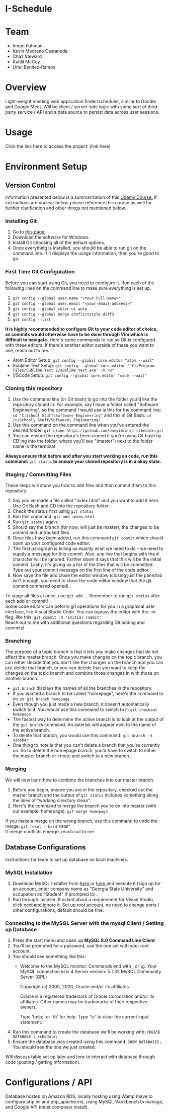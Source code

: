 # I-Schedule

# Team
<ul>
<li>Imran Rahman</li>
<li>Kevin Medrano Castaneda</li>
<li>Chaz Steward</li>
<li>Kahlil McCoy</li>
<li>Uriel Benitez-Ramos</li>
</ul>

# Overview
Light-weight meeting web application finder/scheduler, similar to Doodle and Google Meet. Will be client / server-side logic with some sort of third-party service / API and a data source to persist data across user sessions.

# Usage
Click the link here to access the project: (link here)

# Environment Setup

## Version Control
Information presented below is a summarization of this <a href="https://learn.udacity.com/courses/ud123">Udemy Course.</a> If instructions are unclear below, please reference this course as well for further clarification and other things not mentioned below.

### Installing Git
<ol>
<li>Go to <a href="https://git-scm.com/downloads"> this page.</a></li>
<li>Download the software for Windows.</li>
<li>Install Git choosing all of the default options.</li>
<li>Once everything is installed, you should be able to run git on the command line. If it displays the usage information, then you're good to go.</li>
</ol>

### First Time Git Configuration
Before you can start using Git, you need to configure it. Run each of the following lines on the command line to make sure everything is set up.
<ol>
<li><code>git config --global user.name "&lt;Your-Full-Name&gt;"</code></li>
<li><code>git config --global user.email "&lt;your-email-address&gt;"</code></li>
<li><code>git config --global color.ui auto</code></li>
<li><code>git config --global merge.conflictstyle diff3</code></li>
<li><code>git config --list</code></li>
</ol>

<b> It is highly recommended to configure Git to your code editor of choice, as commits would otherwise have to be done through Vim which is difficult to navigate.</b> Here's some commands to run so Git is configured with these editors. If there's another editor outside of these you want to use, reach out to me.
<ul>
<li> Atom Editor Setup: <code>git config --global core.editor "atom --wait"</code> </li>
<li> Sublime Text Setup: <code>git config --global core.editor "'C:/Program Files/Sublime Text 2/sublime_text.exe' -n -w"</code> </li>
<li> VSCode Setup: <code>git config --global core.editor "code --wait"</code> </li>
</ul>

### Cloning this repository
<ol>
<li> Use the command line (or Git bash) to go into the folder you'd like the repository cloned in. For example, say I have a folder called "Software Engineering", so the command I would use is this for the command line: <code>cd "C:School Stuff\Software Engineering"</code> and this in Git Bash: <code>cd /c/School\ Stuff/Software\ Engineering/</code></li>
<li> Use this command on the command line when you've entered the desired folder: <code>git clone https://github.com/envyimran/i-schedule.git</code></li>
<li> You can ensure the repository's been cloned if you're using Git bash by CD'ing into the folder, where you'll see "(master") next to the folder name in the terminal </li>
</ol>

<b> Always ensure that before and after you start working on code, run this command:</b> <code>git status</code> <b>to ensure your cloned repository is in a okay state. </b>

### Staging / Committing Files
These steps will show you how to add files and then commit them to this repository.
<ol>
<li>Say you've made a file called "index.html" and you want to add it here. Use Git Bash and CD into the repository folder. </li>
<li>Check the status first using <code>git status</code></li>
<li>Run this command: <code>git add index.html</code></li>
<li>Run <code>git status</code> again. </li>
<li> Should say the branch (for now, will just be master), the changes to be commit and untracked files. </li>
<li> Once files have been added, run this command <code>git commit</code> which should open up your configured code editor.</li>
<li> The first paragraph is telling us exactly what we need to do - we need to supply a message for this commit. Also, any line that begins with the # character will be ignored. Farther down it says that this will be the initial commit. Lastly, it's giving us a list of the files that will be committed. Type out your commit message on the first line of the code editor. </li>
<li>Now save the file and close the editor window (closing just the pane/tab isn't enough, you need to close the code editor window that the git commit command opened).</li>
</ol>

To stage all files at once, use <code>git add .</code>. Remember to run <code>git status</code> after each add or commit!
<br>
Some code editors can peform git operations for you in a graphical user interface, like Visual Studio Code. You can bypass the editor with the -m flag, like this: <code>git commit -m "Initial commit"</code>
<br>
Reach out to me with additional questions regarding Git adding and commits!

### Branching
The purpose of a topic branch is that it lets you make changes that do not affect the master branch. Once you make changes on the topic branch, you can either decide that you don't like the changes on the branch and you can just delete that branch, or you can decide that you want to keep the changes on the topic branch and combine those changes in with those on another branch.
<ul>
<li><code>git branch</code> displays the names of all the branches in the repository.</li>
<li>If you wanted a branch to be called "homepage", here's the command to do so: <code>git branch homepage</code></li>
<li>Even though you just made a new branch, it doesn't automatically switch to it. You would use this command to switch to it: <code>git checkout homepage</code></li>
<li>The fastest way to determine the active branch is to look at the output of the <code>git branch</code> command. An asterisk will appear next to the name of the active branch.</li>
<li>To delete that branch, you would use this command: <code>git branch -d sidebar</code></li>
<li>One thing to note is that you can't delete a branch that you're currently on. So to delete the homepage branch, you'd have to switch to either the master branch or create and switch to a new branch.</li>
</ul>

### Merging
We will now learn how to combine the branches into our master branch.
<ol>
<li>Before you begin, ensure you are in the repository, checked out the master branch and the output of <code>git status</code> includes something along the lines of "working directory clean".</li>
<li>Here's the command to merge the branch you're on into master (with our example, homepage): <code>git merge homepage</code></li>
</ol>

If you make a merge on the wrong branch, use this command to undo the merge: <code>git reset --hard HEAD^</code>
<br>
If merge conflicts emerge, reach out to me.

## Database Configurations
Instructions for team to set up database on local machines.
### MySQL Installation
<ol>
<li>Download MySQL Installer from <a href="https://dev.mysql.com/downloads/installer/"> here </a> or <a href="https://dev.mysql.com/downloads/file/?id=516927"> here </a> and execute it (sign up for an account, enter company name as "Georgia State University" and occupation as "Student" if prompted to).</li>
<li> Run through installer. If asked about a requirement for Visual Studio, click next and ignore it. Set up root account, no need to change ports / other configurations, default should be fine. </li>
</ol>

### Connecting to the MySQL Server with the mysql Client / Setting up Database
<ol>
<li> Press the start menu and open up <b> MySQL 8.0 Command Line Client </b></li>
<li> You'll be prompted for a password, use the one set with your root account. </li>
<li> You should see something like this: </li>
  <ul>
  <li>
  Welcome to the MySQL monitor.  Commands end with ; or \g.
  Your MySQL connection id is 4
  Server version: 5.7.32 MySQL Community Server (GPL)

  Copyright (c) 2000, 2020, Oracle and/or its affiliates.

  Oracle is a registered trademark of Oracle Corporation and/or its
  affiliates. Other names may be trademarks of their respective
  owners.

  Type 'help;' or '\h' for help. Type '\c' to clear the current input statement.
  </li>
  </ul>
<li> Run this command to create the database we'll be working with: <code>CREATE DATABASE i_schedule;</code></li>
<li> Ensure the database was created using this command: <code>SHOW DATABASES;</code> You should see the one we just created. </li>
</ol>

Will discuss table set up later and how to interact with database through code (posting / getting information). 

# Configurations / API
Database hosted on Amazon RDS, locally hosting using Wamp (have to configure php.ini and php_apache.ini), using MySQL Workbench to manage, and Google API (must composer install).
